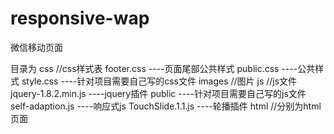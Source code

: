 # responsive-wap
微信移动页面


目录为
  css //css样式表
    footer.css            ----页面尾部公共样式
    public.css            ----公共样式
    style.css             ----针对项目需要自己写的css文件
  images //图片
  js //js文件
    jquery-1.8.2.min.js   ----jquery插件
    public                ----针对项目需要自己写的js文件
    self-adaption.js      ----响应式js
    TouchSlide.1.1.js     ----轮播插件
  html //分别为html页面
